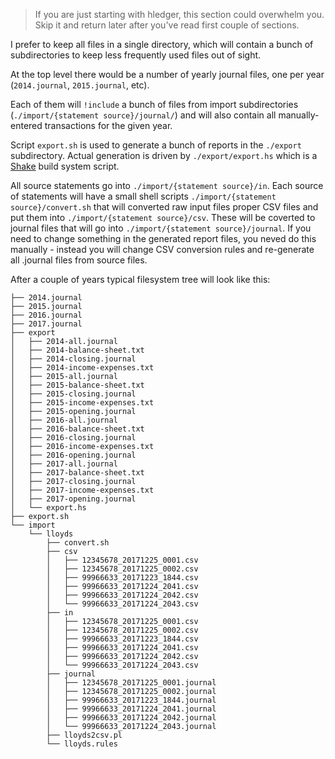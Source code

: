 > If you are just starting with hledger, this section could overwhelm you. Skip it and return later after you've read first couple of sections. 

I prefer to keep all files in a single directory, which will contain a bunch of subdirectories to keep less frequently used files out of sight.

At the top level there would be a number of yearly journal files, one per year (`2014.journal`, `2015.journal`, etc).

Each of them will `!include` a bunch of files from import subdirectories (`./import/{statement source}/journal/`) and will also contain all manually-entered transactions for the given year.

Script `export.sh` is used to generate a bunch of reports in the `./export` subdirectory. Actual generation is driven by `./export/export.hs` which is a [Shake](http://shakebuild.com/) build system script.

All source statements go into `./import/{statement source}/in`. Each source of statements will have a small shell scripts `./import/{statement source}/convert.sh` that will converted raw input files proper CSV files and put them into `./import/{statement source}/csv`. These will be coverted to journal files that will go into `./import/{statement source}/journal`. If you need to change something in the generated report files, you neved do this manually - instead you will change CSV conversion rules and re-generate all .journal files from source files.

After a couple of years typical filesystem tree will look like this:
```
├── 2014.journal
├── 2015.journal
├── 2016.journal
├── 2017.journal
├── export
│   ├── 2014-all.journal
│   ├── 2014-balance-sheet.txt
│   ├── 2014-closing.journal
│   ├── 2014-income-expenses.txt
│   ├── 2015-all.journal
│   ├── 2015-balance-sheet.txt
│   ├── 2015-closing.journal
│   ├── 2015-income-expenses.txt
│   ├── 2015-opening.journal
│   ├── 2016-all.journal
│   ├── 2016-balance-sheet.txt
│   ├── 2016-closing.journal
│   ├── 2016-income-expenses.txt
│   ├── 2016-opening.journal
│   ├── 2017-all.journal
│   ├── 2017-balance-sheet.txt
│   ├── 2017-closing.journal
│   ├── 2017-income-expenses.txt
│   ├── 2017-opening.journal
│   └── export.hs
├── export.sh
└── import
    └── lloyds
        ├── convert.sh
        ├── csv
        │   ├── 12345678_20171225_0001.csv
        │   ├── 12345678_20171225_0002.csv
        │   ├── 99966633_20171223_1844.csv
        │   ├── 99966633_20171224_2041.csv
        │   ├── 99966633_20171224_2042.csv
        │   └── 99966633_20171224_2043.csv
        ├── in
        │   ├── 12345678_20171225_0001.csv
        │   ├── 12345678_20171225_0002.csv
        │   ├── 99966633_20171223_1844.csv
        │   ├── 99966633_20171224_2041.csv
        │   ├── 99966633_20171224_2042.csv
        │   └── 99966633_20171224_2043.csv
        ├── journal
        │   ├── 12345678_20171225_0001.journal
        │   ├── 12345678_20171225_0002.journal
        │   ├── 99966633_20171223_1844.journal
        │   ├── 99966633_20171224_2041.journal
        │   ├── 99966633_20171224_2042.journal
        │   └── 99966633_20171224_2043.journal
        ├── lloyds2csv.pl
        └── lloyds.rules
```
